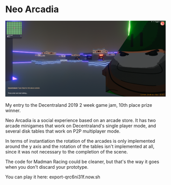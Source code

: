 # Neo Arcadia

![ScreenShot](NeoArcadia.png)
 
My entry to the Decentraland 2019 2 week game jam, 10th place prize winner.

Neo Arcadia is a social experience based on an arcade store. It has two arcade minigames that work on Decentraland's single player mode, and several disk tables that work on P2P multiplayer mode.

In terms of instantiation the rotation of the arcades is only implemented around the y axis and the rotation of the tables isn't implemented at all, since it was not necessary to the completion of the scene.

The code for Madman Racing could be cleaner, but that's the way it goes when you don't discard your prototype.

You can play it here:
export-qrc6ni31f.now.sh